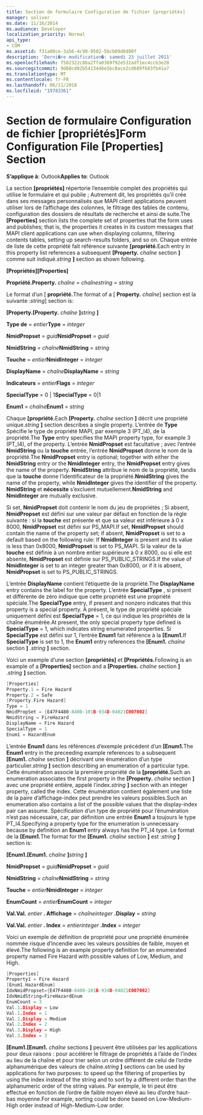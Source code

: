 ```yaml
---
title: Section de formulaire Configuration de fichier [propriétés]
manager: soliver
ms.date: 11/16/2014
ms.audience: Developer
localization_priority: Normal
api_type:
- COM
ms.assetid: f31a08ce-3a56-4c90-9502-5bcb09d8d80f
description: 'Derni�re modification�: samedi 23 juillet 2011'
ms.openlocfilehash: f582322c8ba2ffa0369792e531adf1ec4ccb3e28
ms.sourcegitcommit: 9d60cd82b5413446e5bc8ace2cd689f683fb41a7
ms.translationtype: MT
ms.contentlocale: fr-FR
ms.lasthandoff: 06/11/2018
ms.locfileid: "19783361"
---
```

# <a name="form-configuration-file-properties-section"></a><span data-ttu-id="cf952-103">Section de formulaire Configuration de fichier [propriétés]</span><span class="sxs-lookup"><span data-stu-id="cf952-103">Form Configuration File [Properties] Section</span></span>

  
  
<span data-ttu-id="cf952-104">**S’applique à**: Outlook</span><span class="sxs-lookup"><span data-stu-id="cf952-104">**Applies to**: Outlook</span></span> 
  
<span data-ttu-id="cf952-105">La section **[propriétés]** répertorie l’ensemble complet des propriétés qui utilise le formulaire et qui publie ; Autrement dit, les propriétés qu’il crée dans ses messages personnalisés que MAPI client applications peuvent utiliser lors de l’affichage des colonnes, le filtrage des tables de contenu, configuration des dossiers de résultats de recherche et ainsi de suite.</span><span class="sxs-lookup"><span data-stu-id="cf952-105">The **[Properties]** section lists the complete set of properties that the form uses and publishes; that is, the properties it creates in its custom messages that MAPI client applications can use when displaying columns, filtering contents tables, setting up search-results folders, and so on.</span></span> <span data-ttu-id="cf952-106">Chaque entrée de liste de cette propriété fait référence suivante **[propriété.**</span><span class="sxs-lookup"><span data-stu-id="cf952-106">Each entry in this property list references a subsequent **[Property.**</span></span> <span data-ttu-id="cf952-107">_chaîne_ section **]** comme suit indiqué.</span><span class="sxs-lookup"><span data-stu-id="cf952-107">_string_ **]** section as shown following.</span></span> 
  
 <span data-ttu-id="cf952-108">**[Propriétés]**</span><span class="sxs-lookup"><span data-stu-id="cf952-108">**[Properties]**</span></span>
  
 <span data-ttu-id="cf952-109">**Propriété.**</span><span class="sxs-lookup"><span data-stu-id="cf952-109">**Property.**</span></span> <span data-ttu-id="cf952-110">_chaîne_ =  _chaîne_</span><span class="sxs-lookup"><span data-stu-id="cf952-110">_string_ =  _string_</span></span>
  
<span data-ttu-id="cf952-111">Le format d’un [ **propriété.**</span><span class="sxs-lookup"><span data-stu-id="cf952-111">The format of a [ **Property.**</span></span> <span data-ttu-id="cf952-112">_chaîne_] section est la suivante :</span><span class="sxs-lookup"><span data-stu-id="cf952-112">_string_] section is:</span></span> 
  
 <span data-ttu-id="cf952-113">**[Property.**</span><span class="sxs-lookup"><span data-stu-id="cf952-113">**[Property.**</span></span> <span data-ttu-id="cf952-114">_chaîne_ **]**</span><span class="sxs-lookup"><span data-stu-id="cf952-114">_string_ **]**</span></span>
  
 <span data-ttu-id="cf952-115">**Type de** =  _entier_</span><span class="sxs-lookup"><span data-stu-id="cf952-115">**Type** =  _integer_</span></span>
  
 <span data-ttu-id="cf952-116">**NmidPropset** =  _guid_</span><span class="sxs-lookup"><span data-stu-id="cf952-116">**NmidPropset** =  _guid_</span></span>
  
 <span data-ttu-id="cf952-117">**NmidString** =  _chaîne_</span><span class="sxs-lookup"><span data-stu-id="cf952-117">**NmidString** =  _string_</span></span>
  
 <span data-ttu-id="cf952-118">**Touche** =  _entier_</span><span class="sxs-lookup"><span data-stu-id="cf952-118">**NmidInteger** =  _integer_</span></span>
  
 <span data-ttu-id="cf952-119">**DisplayName** =  _chaîne_</span><span class="sxs-lookup"><span data-stu-id="cf952-119">**DisplayName** =  _string_</span></span>
  
 <span data-ttu-id="cf952-120">**Indicateurs** =  _entier_</span><span class="sxs-lookup"><span data-stu-id="cf952-120">**Flags** =  _integer_</span></span>
  
 <span data-ttu-id="cf952-121">**SpecialType** = 0 | 1</span><span class="sxs-lookup"><span data-stu-id="cf952-121">**SpecialType** = 0|1</span></span> 
  
 <span data-ttu-id="cf952-122">**Enum1** =  _chaîne_</span><span class="sxs-lookup"><span data-stu-id="cf952-122">**Enum1** =  _string_</span></span>
  
<span data-ttu-id="cf952-123">Chaque **[propriété.**</span><span class="sxs-lookup"><span data-stu-id="cf952-123">Each **[Property.**</span></span> <span data-ttu-id="cf952-124">_chaîne_ section **]** décrit une propriété unique.</span><span class="sxs-lookup"><span data-stu-id="cf952-124">_string_ **]** section describes a single property.</span></span> <span data-ttu-id="cf952-125">L’entrée de **Type** Spécifie le type de propriété MAPI, par exemple 3 (PT_I4), de la propriété.</span><span class="sxs-lookup"><span data-stu-id="cf952-125">The **Type** entry specifies the MAPI property type, for example 3 (PT_I4), of the property.</span></span> <span data-ttu-id="cf952-126">L’entrée **NmidPropset** est facultative ; avec l’entrée **NmidString** ou la **touche** entrée, l’entrée **NmidPropset** donne le nom de la propriété.</span><span class="sxs-lookup"><span data-stu-id="cf952-126">The **NmidPropset** entry is optional; together with either the **NmidString** entry or the **NmidInteger** entry, the **NmidPropset** entry gives the name of the property.</span></span> <span data-ttu-id="cf952-127">**NmidString** attribue le nom de la propriété, tandis que la **touche** donne l’identificateur de la propriété.</span><span class="sxs-lookup"><span data-stu-id="cf952-127">**NmidString** gives the name of the property, while **NmidInteger** gives the identifier of the property.</span></span> <span data-ttu-id="cf952-128">**NmidString** et **nécessite** s’excluent mutuellement.</span><span class="sxs-lookup"><span data-stu-id="cf952-128">**NmidString** and **NmidInteger** are mutually exclusive.</span></span> 
  
<span data-ttu-id="cf952-129">Si set, **NmidPropset** doit contenir le nom du jeu de propriétés ; Si absent, **NmidPropset** est défini sur une valeur par défaut en fonction de la règle suivante : si la **touche** est présente et que sa valeur est inférieure à 0 x 8000, **NmidPropset** est défini sur PS_MAPI.</span><span class="sxs-lookup"><span data-stu-id="cf952-129">If set, **NmidPropset** should contain the name of the property set; if absent, **NmidPropset** is set to a default based on the following rule: If **NmidInteger** is present and its value is less than 0x8000, **NmidPropset** is set to PS_MAPI.</span></span> <span data-ttu-id="cf952-130">Si la valeur de la **touche** est définie à un nombre entier supérieure à 0 x 8000, ou si elle est absente, **NmidPropset** est définie sur PS_PUBLIC_STRINGS.</span><span class="sxs-lookup"><span data-stu-id="cf952-130">If the value of **NmidInteger** is set to an integer greater than 0x8000, or if it is absent, **NmidPropset** is set to PS_PUBLIC_STRINGS.</span></span> 
  
<span data-ttu-id="cf952-131">L’entrée **DisplayName** contient l’étiquette de la propriété.</span><span class="sxs-lookup"><span data-stu-id="cf952-131">The **DisplayName** entry contains the label for the property.</span></span> <span data-ttu-id="cf952-132">L’entrée **SpecialType** , si présent et différente de zéro indique que cette propriété est une propriété spéciale.</span><span class="sxs-lookup"><span data-stu-id="cf952-132">The **SpecialType** entry, if present and nonzero indicates that this property is a special property.</span></span> <span data-ttu-id="cf952-133">À présent, le type de propriété spéciale uniquement défini est **SpecialType** = 1, ce qui indique les propriétés de la chaîne énumérée.</span><span class="sxs-lookup"><span data-stu-id="cf952-133">At present, the only special property type defined is **SpecialType** = 1, which indicates string enumerated properties.</span></span> <span data-ttu-id="cf952-134">Si **SpecialType** est défini sur 1, l’entrée **Enum1** fait référence à la **[Enum1.**</span><span class="sxs-lookup"><span data-stu-id="cf952-134">If **SpecialType** is set to 1, the **Enum1** entry references the **[Enum1.**</span></span> <span data-ttu-id="cf952-135">_chaîne_ section **]** .</span><span class="sxs-lookup"><span data-stu-id="cf952-135">_string_ **]** section.</span></span> 
  
<span data-ttu-id="cf952-136">Voici un exemple d’une section **[propriétés]** et **[Propriétés.**</span><span class="sxs-lookup"><span data-stu-id="cf952-136">Following is an example of a **[Properties]** section and a **[Properties.**</span></span> <span data-ttu-id="cf952-137">_chaîne_ section **]** .</span><span class="sxs-lookup"><span data-stu-id="cf952-137">_string_ **]** section.</span></span> 
  
```cpp
[Properties]
Property.1 = Fire Hazard
Property.2 = Safe
[Property.Fire Hazard]
Type = 1
NmidPropSet = {E47F4480-8400-101B-934D-04021C007002]
NmidString = FireHazard
DisplayName = Fire Hazard
SpecialType = 1
Enum1 = HazardEnum

```

<span data-ttu-id="cf952-138">L’entrée **Enum1** dans les références d’exemple précédent d’un **[Enum1.**</span><span class="sxs-lookup"><span data-stu-id="cf952-138">The **Enum1** entry in the preceeding example references to a subsequent **[Enum1.**</span></span> <span data-ttu-id="cf952-139">_chaîne_ section **]** décrivant une énumération d’un type particulier.</span><span class="sxs-lookup"><span data-stu-id="cf952-139">_string_ **]** section describing an enumeration of a particular type.</span></span> <span data-ttu-id="cf952-140">Cette énumération associe la première propriété de la **[propriété.**</span><span class="sxs-lookup"><span data-stu-id="cf952-140">Such an enumeration associates the first property in the **[Property.**</span></span> <span data-ttu-id="cf952-141">_chaîne_ section **]** avec une propriété entière, appelé l’index.</span><span class="sxs-lookup"><span data-stu-id="cf952-141">_string_ **]** section with an integer property, called the index.</span></span> <span data-ttu-id="cf952-142">Cette énumération contient également une liste de la paire d’affichage-index peut prendre les valeurs possibles.</span><span class="sxs-lookup"><span data-stu-id="cf952-142">Such an enumeration also contains a list of the possible values that the display-index pair can assume.</span></span> <span data-ttu-id="cf952-143">Spécification d’un type de propriété pour l’énumération n’est pas nécessaire, car, par définition une entrée **Enum1** a toujours le type PT_I4.</span><span class="sxs-lookup"><span data-stu-id="cf952-143">Specifying a property type for the enumeration is unnecessary because by definition an **Enum1** entry always has the PT_I4 type.</span></span> <span data-ttu-id="cf952-144">Le format de la **[Enum1.**</span><span class="sxs-lookup"><span data-stu-id="cf952-144">The format for the **[Enum1.**</span></span> <span data-ttu-id="cf952-145">_chaîne_ section **]** est :</span><span class="sxs-lookup"><span data-stu-id="cf952-145">_string_ **]** section is:</span></span> 
  
 <span data-ttu-id="cf952-146">**[Enum1.**</span><span class="sxs-lookup"><span data-stu-id="cf952-146">**[Enum1.**</span></span> <span data-ttu-id="cf952-147">_chaîne_ **]**</span><span class="sxs-lookup"><span data-stu-id="cf952-147">_string_ **]**</span></span>
  
 <span data-ttu-id="cf952-148">**NmidPropset** =  _guid_</span><span class="sxs-lookup"><span data-stu-id="cf952-148">**NmidPropset** =  _guid_</span></span>
  
 <span data-ttu-id="cf952-149">**NmidString** =  _chaîne_</span><span class="sxs-lookup"><span data-stu-id="cf952-149">**NmidString** =  _string_</span></span>
  
 <span data-ttu-id="cf952-150">**Touche** =  _entier_</span><span class="sxs-lookup"><span data-stu-id="cf952-150">**NmidInteger** =  _integer_</span></span>
  
 <span data-ttu-id="cf952-151">**EnumCount** =  _entier_</span><span class="sxs-lookup"><span data-stu-id="cf952-151">**EnumCount** =  _integer_</span></span>
  
 <span data-ttu-id="cf952-152">**Val.**</span><span class="sxs-lookup"><span data-stu-id="cf952-152">**Val.**</span></span> <span data-ttu-id="cf952-153">_entier_ **. Affichage** =  _chaîne_</span><span class="sxs-lookup"><span data-stu-id="cf952-153">_integer_ **.Display** =  _string_</span></span>
  
 <span data-ttu-id="cf952-154">**Val.**</span><span class="sxs-lookup"><span data-stu-id="cf952-154">**Val.**</span></span> <span data-ttu-id="cf952-155">_entier_ **. Index** =  _entier_</span><span class="sxs-lookup"><span data-stu-id="cf952-155">_integer_ **.Index** =  _integer_</span></span>
  
<span data-ttu-id="cf952-156">Voici un exemple de définition de propriété pour une propriété énumérée nommée risque d’incendie avec les valeurs possibles de faible, moyen et élevé.</span><span class="sxs-lookup"><span data-stu-id="cf952-156">The following is an example property definition for an enumerated property named Fire Hazard with possible values of Low, Medium, and High.</span></span>
  
```cpp
[Properties]
Property1 = Fire Hazard
[Enum1.HazardEnum]
IdxNmidPropset={E47F4480-8400-101B-934D-04021C007002]
IdxNmidString=FireHazardEnum
EnumCount = 3
Val.1.Display = Low
Val.1.Index = 1
Val.2.Display = Medium
Val.2.Index = 2
Val.3.Display = High
Val.3.Index = 3

```

 <span data-ttu-id="cf952-157">**[Enum1.**</span><span class="sxs-lookup"><span data-stu-id="cf952-157">**[Enum1.**</span></span> <span data-ttu-id="cf952-158">_chaîne_ sections **]** peuvent être utilisées par les applications pour deux raisons : pour accélérer le filtrage de propriétés à l’aide de l’index au lieu de la chaîne et pour trier selon un ordre différent de celui de l’ordre alphanumérique des valeurs de chaîne.</span><span class="sxs-lookup"><span data-stu-id="cf952-158">_string_ **]** sections can be used by applications for two purposes: to speed up the filtering of properties by using the index instead of the string and to sort by a different order than the alphanumeric order of the string values.</span></span> <span data-ttu-id="cf952-159">Par exemple, le tri peut être effectué en fonction de l’ordre de faible moyen élevé au lieu d’ordre haut-bas moyenne.</span><span class="sxs-lookup"><span data-stu-id="cf952-159">For example, sorting could be done based on Low-Medium-High order instead of High-Medium-Low order.</span></span> 
  

